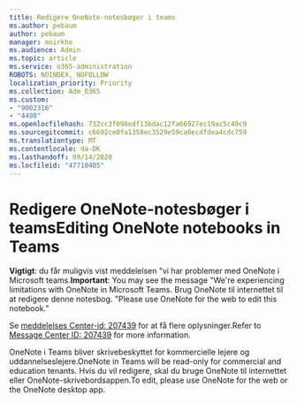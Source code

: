 ```yaml
---
title: Redigere OneNote-notesbøger i teams
ms.author: pebaum
author: pebaum
manager: mnirkhe
ms.audience: Admin
ms.topic: article
ms.service: o365-administration
ROBOTS: NOINDEX, NOFOLLOW
localization_priority: Priority
ms.collection: Adm_O365
ms.custom:
- "9002316"
- "4498"
ms.openlocfilehash: 732cc3f098edf13bdac12fa66927ec19ac5c49c9
ms.sourcegitcommit: c6692ce0fa1358ec3529e59ca0ecdfdea4cdc759
ms.translationtype: MT
ms.contentlocale: da-DK
ms.lasthandoff: 09/14/2020
ms.locfileid: "47710405"
---
```

# <a name="editing-onenote-notebooks-in-teams"></a><span data-ttu-id="30445-102">Redigere OneNote-notesbøger i teams</span><span class="sxs-lookup"><span data-stu-id="30445-102">Editing OneNote notebooks in Teams</span></span>

<span data-ttu-id="30445-103">**Vigtigt**: du får muligvis vist meddelelsen "vi har problemer med OneNote i Microsoft teams.</span><span class="sxs-lookup"><span data-stu-id="30445-103">**Important**: You may see the message  "We're experiencing limitations with OneNote in Microsoft Teams.</span></span> <span data-ttu-id="30445-104">Brug OneNote til internettet til at redigere denne notesbog. "</span><span class="sxs-lookup"><span data-stu-id="30445-104">Please use OneNote for the web to edit this notebook."</span></span>  

<span data-ttu-id="30445-105">Se [meddelelses Center-id: 207439](https://admin.microsoft.com/Adminportal/Home?source=applauncher#MessageCenter?id=MC207439) for at få flere oplysninger.</span><span class="sxs-lookup"><span data-stu-id="30445-105">Refer to [Message Center ID: 207439](https://admin.microsoft.com/Adminportal/Home?source=applauncher#MessageCenter?id=MC207439) for more information.</span></span>

<span data-ttu-id="30445-106">OneNote i Teams bliver skrivebeskyttet for kommercielle lejere og uddannelseslejere.</span><span class="sxs-lookup"><span data-stu-id="30445-106">OneNote in Teams will be read-only for commercial and education tenants.</span></span> <span data-ttu-id="30445-107">Hvis du vil redigere, skal du bruge OneNote til internettet eller OneNote-skrivebordsappen.</span><span class="sxs-lookup"><span data-stu-id="30445-107">To edit, please use OneNote for the web or the OneNote desktop app.</span></span>
